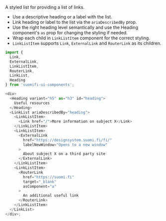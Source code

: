 A styled list for providing a list of links.

- Use a descriptive heading or a label with the list.
- Link heading or label to the list via the `ariaDescribedBy` prop.
- Use the right heading level semantically and use the Heading component's `as` prop for changing the styling if needed.
- Wrap each child in `LinkListItem` component for the correct styling.
- `LinkListItem` supports `Link`, `ExternalLink` and `RouterLink` as its children.

```js
import {
  Link,
  ExternalLink,
  LinkListItem,
  RouterLink,
  LinkList,
  Heading
} from 'suomifi-ui-components';

<div>
  <Heading variant="h5" as="h3" id="heading">
    Useful resources
  </Heading>
  <LinkList ariaDescribedBy="heading">
    <LinkListItem>
      <Link href="/">More information on subject X</Link>
    </LinkListItem>
    <LinkListItem>
      <ExternalLink
        href="https://designsystem.suomi.fi/fi/"
        labelNewWindow="Opens to a new window"
      >
        About subject X on a third party site
      </ExternalLink>
    </LinkListItem>
    <LinkListItem>
      <RouterLink
        href="https://suomi.fi"
        target="_blank"
        asComponent="a"
      >
        An additional useful link
      </RouterLink>
    </LinkListItem>
  </LinkList>
</div>;
```
